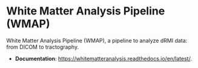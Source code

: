 # White Matter Analysis Pipeline (WMAP)

White Matter Analysis Pipeline (WMAP), a pipeline to analyze dRMI data: from
DICOM to tractography.

- **Documentation**: https://whitematteranalysis.readthedocs.io/en/latest/.
